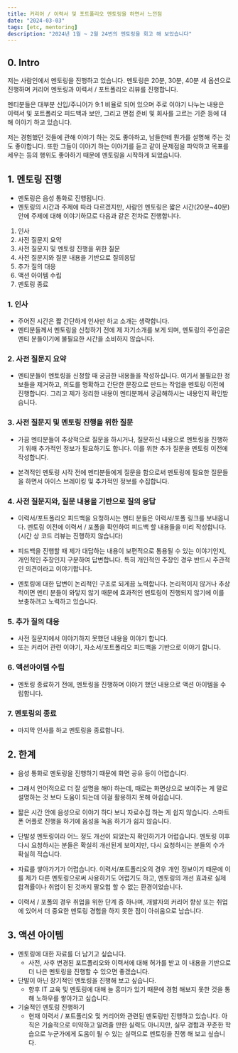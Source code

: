 ```yaml
---
title: 커리어 / 이력서 및 포트폴리오 멘토링을 하면서 느낀점
date: "2024-03-03"
tags: [etc, mentoring]
description: "2024년 1월 ~ 2월 24번의 멘토링을 회고 해 보았습니다"
---
```


## 0. Intro

저는 사람인에서 멘토링을 진행하고 있습니다. 멘토링은 20분, 30분, 40분 세 옵션으로 진행하며 커리어 멘토링과 이력서 / 포트폴리오 리뷰를 진행합니다.

멘티분들은 대부분 신입/주니어가 9:1 비율로 되어 있으며 주로 이야기 나누는 내용은 이력서 및 포트폴리오 피드백과 보안, 그리고 면접 준비 및 회사를 고르는 기준 등에 대해 이야기 하고 있습니다.

저는 경험했던 것들에 관해 이야기 하는 것도 좋아하고, 남들한테 뭔가를 설명해 주는 것도 좋아합니다. 또한 그들이 이야기 하는 이야기를 듣고 같이 문제점을 파악하고 목표를 세우는 등의 행위도 좋아하기 때문에 멘토링을 시작하게 되었습니다.

## 1. 멘토링 진행

- 멘토링은 음성 통화로 진행됩니다.
- 멘토링의 시간과 주제에 따라 다르겠지만, 사람인 멘토링은 짧은 시간(20분~40분) 안에 주제에 대해 이야기하므로 다음과 같은 전차로 진행합니다.

1. 인사
2. 사전 질문지 요약
3. 사전 질문지 및 멘토링 진행을 위한 질문
4. 사전 질문지와 질문 내용을 기반으로 질의응답
5. 추가 질의 대응
6. 액션 아이템 수립
7. 멘토링 종료

### 1. 인사

- 주어진 시간은 짧 간단하게 인사만 하고 소개는 생략합니다.
- 멘티분들께서 멘토링을 신청하기 전에 제 자기소개를 보게 되며, 멘토링의 주인공은 멘티 분들이기에 불필요한 시간을 소비하지 않습니다.

### 2. 사전 질문지 요약

- 멘티분들이 멘토링을 신청할 때 궁금한 내용들을 작성하십니다. 여기서 불필요한 정보들을 제거하고, 의도를 명확하고 간단한 문장으로 만드는 작업을 멘토링 이전에 진행합니다. 그리고 제가 정리한 내용이 멘티분께서 궁금해하시는 내용인지 확인받습니다.

### 3. 사전 질문지 및 멘토링 진행을 위한 질문

- 가끔 멘티분들이 추상적으로 질문을 하시거나, 질문하신 내용으로 멘토링을 진행하기 위해 추가적인 정보가 필요하기도 합니다. 이를 위한 추가 질문을 멘토링 이전에 작성합니다.

- 본격적인 멘토링 시작 전에 멘티분들에게 질문을 함으로써 멘토링에 필요한 질문들을 하면서 아이스 브레이킹 및 추가적인 정보를 수집합니다.

### 4. 사전 질문지와, 질문 내용을 기반으로 질의 응답

- 이력서/포트폴리오 피드백을 요청하시는 멘티 분들은 이력서/포폴 링크를 보내옵니다. 멘토링 이전에 이력서 / 포폴을 확인하여 피드백 할 내용들을 미리 작성합니다.(시간 상 코드 리뷰는 진행하지 않습니다)

- 피드백을 진행할 때 제가 대답하는 내용이 보편적으로 통용될 수 있는 이야기인지, 개인적인 주장인지 구분하여 답변합니다. 특히 개인적인 주장인 경우 반드시 주관적인 의견이라고 이야기합니다.

- 멘토링에 대한 답변이 논리적인 구조로 되게끔 노력합니다. 논리적이지 않거나 추상적이면 멘티 분들이 와닿지 않기 때문에 효과적인 멘토링이 진행되지 않기에 이를 보충하려고 노력하고 있습니다.

### 5. 추가 질의 대응

- 사전 질문지에서 이야기하지 못했던 내용을 이야기 합니다.
- 또는 커리어 관련 이야기, 자소서/포트폴리오 피드백을 기반으로 이야기 합니다.

### 6. 액션아이템 수립

- 멘토링 종료하기 전에, 멘토링을 진행하며 이야기 했던 내용으로 액션 아이템을 수립합니다.

### 7. 멘토링의 종료

- 마지막 인사를 하고 멘토링을 종료합니다.

## 2. 한계

- 음성 통화로 멘토링을 진행하기 때문에 화면 공유 등이 어렵습니다.

- 그래서 언어적으로 더 잘 설명을 해야 하는데, 때로는 화면상으로 보여주는 게 말로 설명하는 것 보다 도움이 되는데 이걸 활용하지 못해 아쉽습니다.

- 짧은 시간 안에 음성으로 이야기 하다 보니 자료수집 하는 게 쉽지 않습니다. 스마트폰 어플로 진행을 하기에 음성을 녹음 하기가 쉽지 않습니다.

- 단발성 멘토링이라 어느 정도 개선이 되었는지 확인하기가 어렵습니다. 멘토링 이후 다시 요청하시는 분들은 확실히 개선된게 보이지만, 다시 요청하시는 분들의 수가 확실히 적습니다.

- 자료를 쌓아가기가 어렵습니다. 이력서/포트폴리오의 경우 개인 정보이기 때문에 이를 제가 다른 멘토링으로써 사용하기도 어렵기도 하고, 멘토링의 개선 효과로 실제 합격률이나 취업이 된 것까지 팔오헙 할 수 없는 환경이었습니다.

- 이력서 / 포폴의 경우 취업을 위한 단계 중 하나며, 개발자의 커리어 향상 또는 취업에 있어서 더 중요한 멘토링 경험을 하지 못한 점이 아쉬움으로 남습니다.

## 3. 액션 아이템

- 멘토링에 대한 자료를 더 남기고 싶습니다.
  - 사전, 사후 변경된 포트폴리오와 이력서에 대해 허가를 받고 이 내용을 기반으로 더 나은 멘토링을 진행할 수 있으면 좋겠습니다.
- 단발이 아닌 장기적인 멘토링을 진행해 보고 싶습니다.
  - 향후 IT 교육 및 멘토링에 대해 늘 흥미가 있기 때문에 경험 해보지 못한 것을 통해 노하우를 쌓아가고 싶습니다.
- 기술적인 멘토링 진행하기
  - 현재 이력서 / 포트폴리오 및 커리어와 관련된 멘토링만 진행하고 있습니다. 아직은 기술적으로 미약하고 알려줄 만한 실력도 아니지만, 실무 경험과 꾸준한 학습으로 누군가에게 도움이 될 수 있는 실력으로 멘토링을 진행 해 보고 싶습니다.
